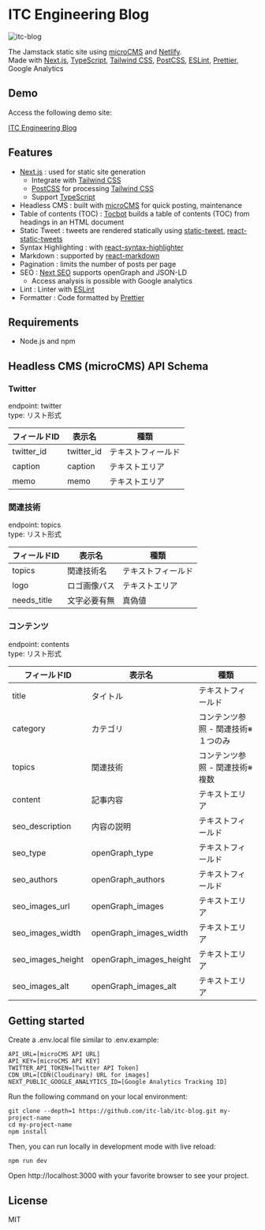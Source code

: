 # ITC Engineering Blog

![itc-blog](https://user-images.githubusercontent.com/76575923/120254288-765b3700-c2c4-11eb-983e-f70353803fa4.gif)

The Jamstack static site using [microCMS](https://microcms.io) and [Netlify](https://www.netlify.com).  
Made with [Next.js](https://nextjs.org), [TypeScript](https://www.typescriptlang.org), [Tailwind CSS](https://tailwindcss.com), [PostCSS](https://postcss.org), [ESLint](https://eslint.org), [Prettier](https://prettier.io), Google Analytics

## Demo

Access the following demo site:

[ITC Engineering Blog](https://itc-engineering-blog.netlify.app/)

## Features
- [Next.js](https://nextjs.org) : used for static site generation  
    - Integrate with [Tailwind CSS](https://tailwindcss.com)  
    - [PostCSS](https://postcss.org) for processing [Tailwind CSS](https://tailwindcss.com)  
    - Support [TypeScript](https://www.typescriptlang.org)
- Headless CMS : built with [microCMS](https://microcms.io) for quick posting, maintenance 
- Table of contents (TOC) : [Tocbot](https://tscanlin.github.io/tocbot/) builds a table of contents (TOC) from headings in an HTML document  
- Static Tweet : tweets are rendered statically using [static-tweet](https://github.com/lfades/static-tweet), [react-static-tweets](https://github.com/transitive-bullshit/react-static-tweets)  
- Syntax Highlighting : with [react-syntax-highlighter](https://github.com/react-syntax-highlighter/react-syntax-highlighter)
- Markdown : supported by [react-markdown](https://github.com/remarkjs/react-markdown)  
- Pagination : limits the number of posts per page  
- SEO : [Next SEO](https://github.com/garmeeh/next-seo) supports openGraph and JSON-LD  
    - Access analysis is possible with Google analytics  
- Lint : Linter with [ESLint](https://eslint.org)  
- Formatter : Code formatted by [Prettier](https://prettier.io)  

## Requirements

- Node.js and npm

## Headless CMS (microCMS) API Schema

### Twitter
endpoint: twitter  
type: リスト形式

| フィールドID | 表示名 | 種類 |
| ------------- | ------------- | ----- |
| twitter_id | twitter_id | テキストフィールド |
| caption | caption | テキストエリア |
| memo | memo | テキストエリア |

### 関連技術
endpoint: topics  
type: リスト形式

| フィールドID | 表示名 | 種類 |
| ------------- | ------------- | ----- |
| topics | 関連技術名 | テキストフィールド |
| logo | ロゴ画像パス | テキストエリア |
| needs_title | 文字必要有無 | 真偽値 |

### コンテンツ
endpoint: contents  
type: リスト形式

| フィールドID | 表示名 | 種類 |
| ------------- | ------------- | ----- |
| title | タイトル | テキストフィールド |
| category | カテゴリ | コンテンツ参照 - 関連技術※１つのみ |
| topics | 関連技術 | コンテンツ参照 - 関連技術※複数 |
| content | 記事内容 | テキストエリア |
| seo_description | 内容の説明 | テキストフィールド |
| seo_type | openGraph_type | テキストフィールド |
| seo_authors | openGraph_authors | テキストフィールド |
| seo_images_url | openGraph_images | テキストエリア |
| seo_images_width | openGraph_images_width | テキストエリア |
| seo_images_height | openGraph_images_height | テキストエリア |
| seo_images_alt | openGraph_images_alt | テキストエリア |

## Getting started

Create a .env.local file similar to .env.example:

```
API_URL=[microCMS API URL]
API_KEY=[microCMS API KEY]
TWITTER_API_TOKEN=[Twitter API Token]
CDN_URL=[CDN(Cloudinary) URL for images]
NEXT_PUBLIC_GOOGLE_ANALYTICS_ID=[Google Analytics Tracking ID]
```

Run the following command on your local environment:

```
git clone --depth=1 https://github.com/itc-lab/itc-blog.git my-project-name
cd my-project-name
npm install
```

Then, you can run locally in development mode with live reload:

```
npm run dev
```

Open http://localhost:3000 with your favorite browser to see your project.

## License

MIT
